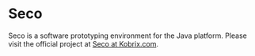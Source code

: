 # Seco

Seco is a software prototyping environment for the Java platform. Please visit the official project at [Seco at Kobrix.com](http://www.kobrix.com/seco.jsp).

